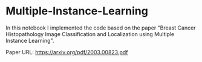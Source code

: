 # Multiple-Instance-Learning
In this notebook I implemented the code based on the paper "Breast Cancer Histopathology Image Classification
and Localization using Multiple Instance Learning".

Paper URL: https://arxiv.org/pdf/2003.00823.pdf
